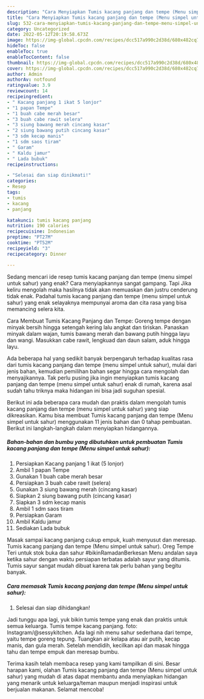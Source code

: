```yaml
---
description: "Cara Menyiapkan Tumis kacang panjang dan tempe (Menu simpel untuk sahur) Anti Gagal"
title: "Cara Menyiapkan Tumis kacang panjang dan tempe (Menu simpel untuk sahur) Anti Gagal"
slug: 532-cara-menyiapkan-tumis-kacang-panjang-dan-tempe-menu-simpel-untuk-sahur-anti-gagal
category: Uncategorized
date: 2022-05-12T20:19:58.673Z
image: https://img-global.cpcdn.com/recipes/dcc517a990c2d38d/680x482cq70/tumis-kacang-panjang-dan-tempe-menu-simpel-untuk-sahur-foto-resep-utama.jpg
hideToc: false
enableToc: true
enableTocContent: false
thumbnail: https://img-global.cpcdn.com/recipes/dcc517a990c2d38d/680x482cq70/tumis-kacang-panjang-dan-tempe-menu-simpel-untuk-sahur-foto-resep-utama.jpg
cover: https://img-global.cpcdn.com/recipes/dcc517a990c2d38d/680x482cq70/tumis-kacang-panjang-dan-tempe-menu-simpel-untuk-sahur-foto-resep-utama.jpg
author: Admin
authorAv: notfound
ratingvalue: 3.9
reviewcount: 14
recipeingredient:
- " Kacang panjang 1 ikat 5 lonjor"
- "1 papan Tempe"
- "1 buah cabe merah besar"
- "3 buah cabe rawit selera"
- "3 siung bawang merah cincang kasar"
- "2 siung bawang putih cincang kasar"
- "3 sdm kecap manis"
- "1 sdm saos tiram"
- " Garam"
- " Kaldu jamur"
- " Lada bubuk"
recipeinstructions:

- "Selesai dan siap dinikmati!"
categories:
- Resep
tags:
- tumis
- kacang
- panjang

katakunci: tumis kacang panjang 
nutrition: 190 calories
recipecuisine: Indonesian
preptime: "PT27M"
cooktime: "PT52M"
recipeyield: "3"
recipecategory: Dinner

---
```



Sedang mencari ide resep tumis kacang panjang dan tempe (menu simpel untuk sahur) yang enak? Cara menyiapkannya sangat gampang. Tapi Jika keliru mengolah maka hasilnya tidak akan memuaskan dan justru cenderung tidak enak. Padahal tumis kacang panjang dan tempe (menu simpel untuk sahur) yang enak selayaknya mempunyai aroma dan cita rasa yang bisa memancing selera kita.


Cara Membuat Tumis Kacang Panjang dan Tempe: Goreng tempe dengan minyak bersih hingga setengah kering lalu angkat dan tiriskan. Panaskan minyak dalam wajan, tumis bawang merah dan bawang putih hingga layu dan wangi. Masukkan cabe rawit, lengkuad dan daun salam, aduk hingga layu.

Ada beberapa hal yang sedikit banyak berpengaruh terhadap kualitas rasa dari tumis kacang panjang dan tempe (menu simpel untuk sahur), mulai dari jenis bahan, kemudian pemilihan bahan segar hingga cara mengolah dan menyajikannya. Tak perlu pusing jika ingin menyiapkan tumis kacang panjang dan tempe (menu simpel untuk sahur) enak di rumah, karena asal sudah tahu triknya maka hidangan ini bisa jadi suguhan spesial.


Berikut ini ada beberapa cara mudah dan praktis dalam mengolah tumis kacang panjang dan tempe (menu simpel untuk sahur) yang siap dikreasikan. Kamu bisa membuat Tumis kacang panjang dan tempe (Menu simpel untuk sahur) menggunakan 11 jenis bahan dan 0 tahap pembuatan. Berikut ini langkah-langkah dalam menyiapkan hidangannya.

<!--inarticleads1-->

##### Bahan-bahan dan bumbu yang dibutuhkan untuk pembuatan Tumis kacang panjang dan tempe (Menu simpel untuk sahur):

1. Persiapkan  Kacang panjang 1 ikat (5 lonjor)
1. Ambil 1 papan Tempe
1. Gunakan 1 buah cabe merah besar
1. Persiapkan 3 buah cabe rawit (selera)
1. Gunakan 3 siung bawang merah (cincang kasar)
1. Siapkan 2 siung bawang putih (cincang kasar)
1. Siapkan 3 sdm kecap manis
1. Ambil 1 sdm saos tiram
1. Persiapkan  Garam
1. Ambil  Kaldu jamur
1. Sediakan  Lada bubuk


Masak sampai kacang panjang cukup empuk, kuah menyusut dan meresap. Tumis kacang panjang dan tempe (Menu simpel untuk sahur). Oreg Tempe Teri untuk stok buka dan sahur #bikinRamadanBerkesan Menu andalan saya ketika sahur dengan waktu persiapan terbatas adalah sayur yang ditumis. Tumis sayur sangat mudah dibuat karena tak perlu bahan yang begitu banyak. 

<!--inarticleads2-->

##### Cara memasak Tumis kacang panjang dan tempe (Menu simpel untuk sahur):


1. Selesai dan siap dihidangkan!

Jadi tunggu apa lagi, yuk bikin tumis tempe yang enak dan praktis untuk semua keluarga. Tumis tempe kacang panjang. foto: Instagram/@sessykitchen. Ada lagi nih menu sahur sederhana dari tempe, yaitu tempe goreng tepung. Tuangkan air kelapa atau air putih, kecap manis, dan gula merah. Setelah mendidih, kecilkan api dan masak hingga tahu dan tempe empuk dan meresap bumbu. 

Terima kasih telah membaca resep yang kami tampilkan di sini. Besar harapan kami, olahan Tumis kacang panjang dan tempe (Menu simpel untuk sahur) yang mudah di atas dapat membantu anda menyiapkan hidangan yang menarik untuk keluarga/teman maupun menjadi inspirasi untuk berjualan makanan. Selamat mencoba!

